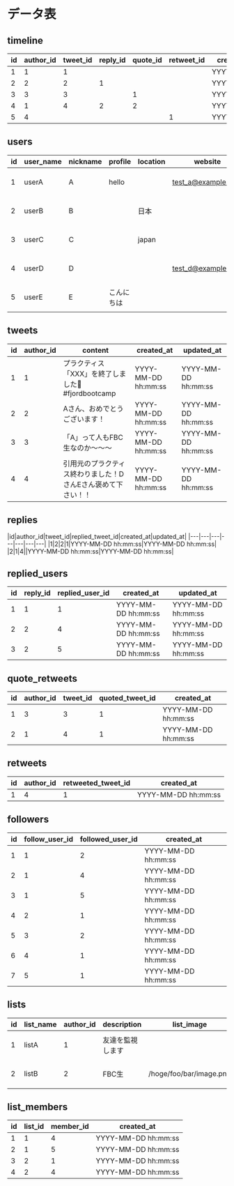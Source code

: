 # データ表
## timeline

|id|author_id|tweet_id|reply_id|quote_id|retweet_id|created_at|updated_at|
|---|---|---|---|---|---|---|---|
|1|1|1||||YYYY/MM/DD|YYYY/MM/DD|
|2|2|2|1|||YYYY/MM/DD|YYYY/MM/DD|
|3|3|3||1||YYYY/MM/DD|YYYY/MM/DD|
|4|1|4|2|2||YYYY/MM/DD|YYYY/MM/DD|
|5|4||||1|YYYY/MM/DD|YYYY/MM/DD|

## users

|id|user_name|nickname|profile|location|website|birthday|profile_image|header_image|created_at|updated_at|deleted_at|
|---|---|---|---|---|---|---|---|---|---|---|---|
|1|userA|A|hello||test_a@example.com|YYYY/MM/DD|/hoge/foo/image.png||YYYY-MM-DD hh:mm:ss|YYYY-MM-DD hh:mm:ss|YYYY-MM-DD hh:mm:ss|
|2|userB|B||日本||YYYY/MM/DD||/hoge/bar/image.png|YYYY-MM-DD hh:mm:ss|YYYY-MM-DD hh:mm:ss|YYYY-MM-DD hh:mm:ss|
|3|userC|C||japan|||||YYYY-MM-DD hh:mm:ss|YYYY-MM-DD hh:mm:ss|YYYY-MM-DD hh:mm:ss|
|4|userD|D|||test_d@example.com||||YYYY-MM-DD hh:mm:ss|YYYY-MM-DD hh:mm:ss|YYYY-MM-DD hh:mm:ss|
|5|userE|E|こんにちは||||||YYYY-MM-DD hh:mm:ss|YYYY-MM-DD hh:mm:ss|YYYY-MM-DD hh:mm:ss|

## tweets

|id|author_id|content|created_at|updated_at|
|---|---|---|---|---|
|1|1|プラクティス「XXX」を終了しました🎉 #fjordbootcamp|YYYY-MM-DD hh:mm:ss|YYYY-MM-DD hh:mm:ss|
|2|2|Aさん、おめでとうございます！|YYYY-MM-DD hh:mm:ss|YYYY-MM-DD hh:mm:ss|
|3|3|「A」って人もFBC生なのか～～～|YYYY-MM-DD hh:mm:ss|YYYY-MM-DD hh:mm:ss|
|4|4|引用元のプラクティス終わりました！DさんEさん褒めて下さい！！|YYYY-MM-DD hh:mm:ss|YYYY-MM-DD hh:mm:ss|

## replies

|id|author_id|tweet_id|replied_tweet_id|created_at|updated_at|
|---|---|---|---|---|---|---|
|1|2|2|1|YYYY-MM-DD hh:mm:ss|YYYY-MM-DD hh:mm:ss|
|2|1|4||YYYY-MM-DD hh:mm:ss|YYYY-MM-DD hh:mm:ss|

## replied_users

|id|reply_id|replied_user_id|created_at|updated_at|
|---|---|---|---|---|
|1|1|1|YYYY-MM-DD hh:mm:ss|YYYY-MM-DD hh:mm:ss|
|2|2|4|YYYY-MM-DD hh:mm:ss|YYYY-MM-DD hh:mm:ss|
|3|2|5|YYYY-MM-DD hh:mm:ss|YYYY-MM-DD hh:mm:ss|

## quote_retweets

|id|author_id|tweet_id|quoted_tweet_id|created_at|
|---|---|---|---|---|
|1|3|3|1|YYYY-MM-DD hh:mm:ss|
|2|1|4|1|YYYY-MM-DD hh:mm:ss|

## retweets

|id|author_id|retweeted_tweet_id|created_at|
|---|---|---|---|
|1|4|1|YYYY-MM-DD hh:mm:ss|

## followers

|id|follow_user_id|followed_user_id|created_at|
|---|---|---|---|
|1|1|2|YYYY-MM-DD hh:mm:ss|
|2|1|4|YYYY-MM-DD hh:mm:ss|
|3|1|5|YYYY-MM-DD hh:mm:ss|
|4|2|1|YYYY-MM-DD hh:mm:ss|
|5|3|2|YYYY-MM-DD hh:mm:ss|
|6|4|1|YYYY-MM-DD hh:mm:ss|
|7|5|1|YYYY-MM-DD hh:mm:ss|

## lists

|id|list_name|author_id|description|list_image|is_private|created_at|updated_at|
|---|---|---|---|---|---|---|---|
|1|listA|1|友達を監視します||1|YYYY-MM-DD hh:mm:ss|YYYY-MM-DD hh:mm:ss|
|2|listB|2|FBC生|/hoge/foo/bar/image.png|0|YYYY-MM-DD hh:mm:ss|YYYY-MM-DD hh:mm:ss|

## list_members

|id|list_id|member_id|created_at|
|---|---|---|---|
|1|1|4|YYYY-MM-DD hh:mm:ss|
|2|1|5|YYYY-MM-DD hh:mm:ss|
|3|2|1|YYYY-MM-DD hh:mm:ss|
|4|2|4|YYYY-MM-DD hh:mm:ss|
